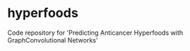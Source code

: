 # hyperfoods

Code repository for 'Predicting Anticancer Hyperfoods with GraphConvolutional Networks'